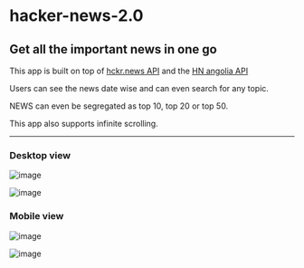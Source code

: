 # hacker-news-2.0

## Get all the important news in one go

This app is built on top of [hckr.news API](https://hckrnews.com/)  and the [HN angolia API](https://hn.algolia.com/api)

Users can see the news date wise and can even search for any topic.

NEWS can even be segregated as top 10, top 20 or top 50.

This app also supports infinite scrolling.

---

### Desktop view


![image](https://user-images.githubusercontent.com/64080063/211577930-7aa7b18e-768b-472e-9368-8a8960423ed3.png)

![image](https://user-images.githubusercontent.com/64080063/211578146-a5bd7995-bd48-49d6-beee-9ceb743a98f9.png)


### Mobile view


![image](https://user-images.githubusercontent.com/64080063/211578307-6302518e-ea3b-4759-9ee0-5fe83c6109aa.png)

![image](https://user-images.githubusercontent.com/64080063/211578433-cfa16d20-1c32-429e-80c8-b3c7a449e2bf.png)



